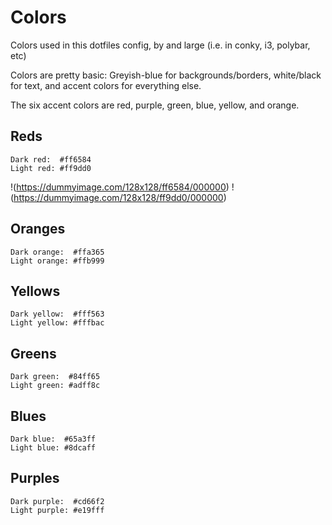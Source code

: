 # Colors

Colors used in this dotfiles config, by and large (i.e. in conky, i3, polybar, etc)

Colors are pretty basic: Greyish-blue for backgrounds/borders, white/black for text, and accent colors for everything else.

The six accent colors are red, purple, green, blue, yellow, and orange.

## Reds

```
Dark red:  #ff6584
Light red: #ff9dd0
```
!(https://dummyimage.com/128x128/ff6584/000000) !(https://dummyimage.com/128x128/ff9dd0/000000)

## Oranges

```
Dark orange:  #ffa365
Light orange: #ffb999
```

## Yellows

```
Dark yellow:  #fff563
Light yellow: #fffbac
```

## Greens

```
Dark green:  #84ff65
Light green: #adff8c
```

## Blues

```
Dark blue:  #65a3ff
Light blue: #8dcaff
```

## Purples

```
Dark purple:  #cd66f2
Light purple: #e19fff
```
